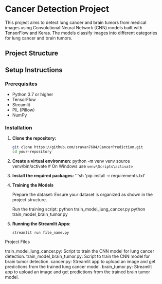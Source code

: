 # Cancer Detection Project

This project aims to detect lung cancer and brain tumors from medical images using Convolutional Neural Network (CNN) models built with TensorFlow and Keras. The models classify images into different categories for lung cancer and brain tumors.

## Project Structure


## Setup Instructions

### Prerequisites

- Python 3.7 or higher
- TensorFlow
- Streamlit
- PIL (Pillow)
- NumPy

### Installation

1. **Clone the repository:**
   ```sh
   git clone https://github.com/sravan7684/CancerPrediction.git
   cd your-repository
2. **Create a virtual environmen:**
     python -m venv venv
    source venv/bin/activate  # On Windows use `venv\Scripts\activate`

3. **Install the required packages:**
     '''sh 'pip install -r requirements.txt'


4.  **Training the Models**

    Prepare the dataset: Ensure your dataset is organized as shown in the project structure.

    Run the training script: python train_model_lung_cancer.py
                              python train_model_brain_tumor.py


5.  **Running the Streamlit Apps:**

        streamlit run file_name.py

Project Files

train_model_lung_cancer.py: Script to train the CNN model for lung cancer detection.
train_model_brain_tumor.py: Script to train the CNN model for brain tumor detection.
cancer.py: Streamlit app to upload an image and get predictions from the trained lung cancer model.
brain_tumor.py: Streamlit app to upload an image and get predictions from the trained brain tumor model.

    

    

   

   


